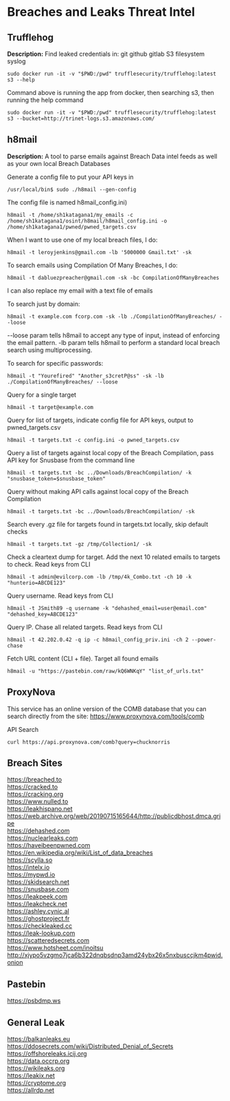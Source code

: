 # Breaches and Leaks Threat Intel

## Trufflehog

**Description:** Find leaked credentials in:
git
github
gitlab
S3
filesystem
syslog
```
sudo docker run -it -v "$PWD:/pwd" trufflesecurity/trufflehog:latest s3 --help
```

Command above is running the app from docker, then searching s3, then running the help command
```
sudo docker run -it -v "$PWD:/pwd" trufflesecurity/trufflehog:latest s3 --bucket=http://trinet-logs.s3.amazonaws.com/
```


## h8mail

**Description:** A tool to parse emails against Breach Data intel feeds as well as your own local Breach Databases

Generate a config file to put your API keys in
```
/usr/local/bin$ sudo ./h8mail --gen-config
```

The config file is named h8mail_config.ini)
```
h8mail -t /home/sh1katagana1/my_emails -c /home/sh1katagana1/osint/h8mail/h8mail_config.ini -o /home/sh1katagana1/pwned/pwned_targets.csv
```

When I want to use one of my local breach files, I do: 
```
h8mail -t leroyjenkins@gmail.com -lb '5000000 Gmail.txt' -sk
```

To search emails using Compilation Of Many Breaches, I do: 
```
h8mail -t dabluezpreacher@gmail.com -sk -bc CompilationOfManyBreaches
```

I can also replace my email with a text file of emails
 
To search just by domain: 
```
h8mail -t example.com fcorp.com -sk -lb ./CompilationOfManyBreaches/ --loose
```

--loose param tells h8mail to accept any type of input, instead of enforcing the email pattern.
-lb param tells h8mail to perform a standard local breach search using multiprocessing.

To search for specific passwords: 
```
h8mail -t "Yourefired" "Another_s3cretP@ss" -sk -lb ./CompilationOfManyBreaches/ --loose
```


Query for a single target
```
h8mail -t target@example.com
```

Query for list of targets, indicate config file for API keys, output to pwned_targets.csv
```
h8mail -t targets.txt -c config.ini -o pwned_targets.csv
```

Query a list of targets against local copy of the Breach Compilation, pass API key for Snusbase from the command line
```
h8mail -t targets.txt -bc ../Downloads/BreachCompilation/ -k "snusbase_token=$snusbase_token"
```

Query without making API calls against local copy of the Breach Compilation
```
h8mail -t targets.txt -bc ../Downloads/BreachCompilation/ -sk
```

Search every .gz file for targets found in targets.txt locally, skip default checks
```
h8mail -t targets.txt -gz /tmp/Collection1/ -sk
```

Check a cleartext dump for target. Add the next 10 related emails to targets to check. Read keys from CLI
```
h8mail -t admin@evilcorp.com -lb /tmp/4k_Combo.txt -ch 10 -k "hunterio=ABCDE123"
```

Query username. Read keys from CLI
```
h8mail -t JSmith89 -q username -k "dehashed_email=user@email.com" "dehashed_key=ABCDE123"
```

Query IP. Chase all related targets. Read keys from CLI
```
h8mail -t 42.202.0.42 -q ip -c h8mail_config_priv.ini -ch 2 --power-chase
```

Fetch URL content (CLI + file). Target all found emails
```
h8mail -u "https://pastebin.com/raw/kQ6WNKqY" "list_of_urls.txt"
```

## ProxyNova
This service has an online version of the COMB database that you can search directly from the site: https://www.proxynova.com/tools/comb 

API Search
```
curl https://api.proxynova.com/comb?query=chucknorris
```


## Breach Sites

https://breached.to \
https://cracked.to \
https://cracking.org \
https://www.nulled.to \
https://leakhispano.net \
https://web.archive.org/web/20190715165644/http://publicdbhost.dmca.gripe \
https://dehashed.com \
https://nuclearleaks.com \
https://haveibeenpwned.com \
https://en.wikipedia.org/wiki/List_of_data_breaches \
https://scylla.so \
https://intelx.io \
https://mypwd.io \
https://skidsearch.net \
https://snusbase.com \
https://leakpeek.com \
https://leakcheck.net \
https://ashley.cynic.al \
https://ghostproject.fr \
https://checkleaked.cc \
https://leak-lookup.com \
https://scatteredsecrets.com \
https://www.hotsheet.com/inoitsu \
http://xjypo5vzgmo7jca6b322dnqbsdnp3amd24ybx26x5nxbusccjkm4pwid.onion 

## Pastebin
https://psbdmp.ws 


## General Leak
https://balkanleaks.eu \
https://ddosecrets.com/wiki/Distributed_Denial_of_Secrets \
https://offshoreleaks.icij.org \
https://data.occrp.org \
https://wikileaks.org \
https://leakix.net \
https://cryptome.org \
https://allrdp.net


